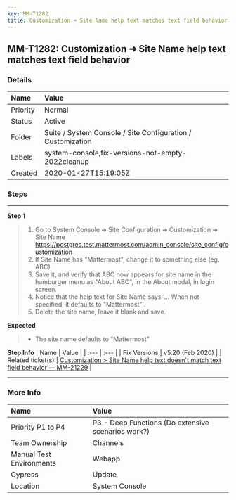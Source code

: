 ```yaml
---
key: MM-T1282
title: Customization ➜ Site Name help text matches text field behavior
---
```


## MM-T1282: Customization ➜ Site Name help text matches text field behavior

### Details

| Name     | Value                                                       |
| :------- | :---------------------------------------------------------- |
| Priority | Normal                                                      |
| Status   | Active                                                      |
| Folder   | Suite / System Console / Site Configuration / Customization |
| Labels   | system-console,fix-versions-not-empty-2022cleanup           |
| Created  | 2020-01-27T15:19:05Z                                        |

### Steps

<hr/>

**Step 1**

> <article><ol><li>Go to System Console ➜ Site Configuration ➜ Customization ➜ Site Name<br><a href="https://postgres.test.mattermost.com/admin_console/site_config/customization" rel="noopener noreferrer" target="_blank">https://postgres.test.mattermost.com/admin_console/site_config/customization</a></li><li>If Site Name has "Mattermost", change it to something else (eg. ABC)</li><li>Save it, and verify that ABC now appears for site name in the hamburger menu as "About ABC", in the About modal, in login screen.</li><li>Notice that the help text for Site Name says '... When not specified, it defaults to "Mattermost"'.</li><li>Delete the site name, leave it blank and save.</li></ol></article>

**Expected**

> <article><ul><li>The site name defaults to "Mattermost"</li></ul></article>

**Step Info**
| Name | Value |
| :--- | :--- |
| Fix Versions | v5.20 (Feb 2020) |
| Related ticket(s) | <a href="https://mattermost.atlassian.net/browse/MM-21229" rel="noopener noreferrer" target="_blank">Customization &gt; Site Name help text doesn't match text field behavior — MM-21229</a> |

<hr/>

### More Info

| Name                     | Value                                              |
| :----------------------- | :------------------------------------------------- |
| Priority P1 to P4        | P3 - Deep Functions (Do extensive scenarios work?) |
| Team Ownership           | Channels                                           |
| Manual Test Environments | Webapp                                             |
| Cypress                  | Update                                             |
| Location                 | System Console                                     |

